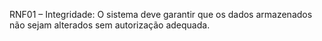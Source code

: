 RNF01 – Integridade: O sistema deve garantir que os dados armazenados não sejam alterados sem autorização adequada.
